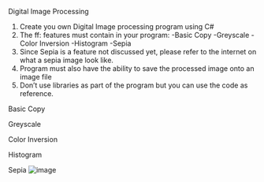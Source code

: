 Digital Image Processing

  1) Create you own Digital Image processing program using C# 
  2) The ff: features must contain in your program: 
      -Basic Copy 
      -Greyscale 
      -Color Inversion 
      -Histogram 
      -Sepia  
  3) Since Sepia is a feature not discussed yet, please refer to the internet on what a sepia image look like. 
  4) Program must also have the ability to save the processed image onto an image file 
  5) Don’t use libraries as part of the program but you can use the code as reference. 

Basic Copy

Greyscale

Color Inversion

Histogram

Sepia
![image](https://user-images.githubusercontent.com/111874834/206402996-82eb90b7-c2c0-4e5d-b37e-959bb28e7631.png)
